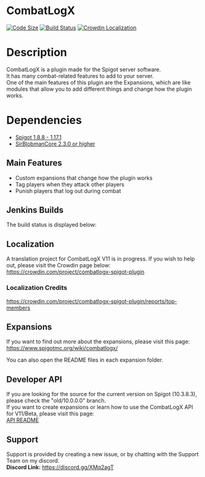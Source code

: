 # CombatLogX
[![Code Size](https://img.shields.io/github/languages/code-size/SirBlobman/CombatLogX)](https://github.com/SirBlobman/CombatLogX/)
[![Build Status](https://jenkins.sirblobman.xyz/job/SirBlobman/job/CombatLogX/badge/icon)](https://jenkins.sirblobman.xyz/job/SirBlobman/job/CombatLogX/)
[![Crowdin Localization](https://badges.crowdin.net/combatlogx-spigot-plugin/localized.svg)](https://crowdin.com/project/combatlogx-spigot-plugin)

# Description
CombatLogX is a plugin made for the Spigot server software.  
It has many combat-related features to add to your server.  
One of the main features of this plugin are the Expansions, which are like modules that allow you to add different things and change how the plugin works.

# Dependencies
- [Spigot 1.8.8 - 1.17.1](https://spigotmc.org/)
- [SirBlobmanCore 2.3.0 or higher](https://jenkins.sirblobman.xyz/job/SirBlobman/job/SirBlobmanAPI/)

## Main Features
* Custom expansions that change how the plugin works
* Tag players when they attack other players
* Punish players that log out during combat

## Jenkins Builds
The build status is displayed below:

## Localization
A translation project for CombatLogX V11 is in progress. If you wish to help out, please visit the Crowdin page below:  
https://crowdin.com/project/combatlogx-spigot-plugin

### Localization Credits
https://crowdin.com/project/combatlogx-spigot-plugin/reports/top-members

## Expansions
If you want to find out more about the expansions, please visit this page:  
<https://www.spigotmc.org/wiki/combatlogx/>

You can also open the README files in each expansion folder.

## Developer API
If you are looking for the source for the current version on Spigot (10.3.8.3), please check the "old/10.0.0.0" branch.  
If you want to create expansions or learn how to use the CombatLogX API for V11/Beta, please visit this page:  
[API README](api/README.MD)

## Support
Support is provided by creating a new issue, or by chatting with the Support Team on my discord.  
**Discord Link:** <https://discord.gg/XMq2agT>

